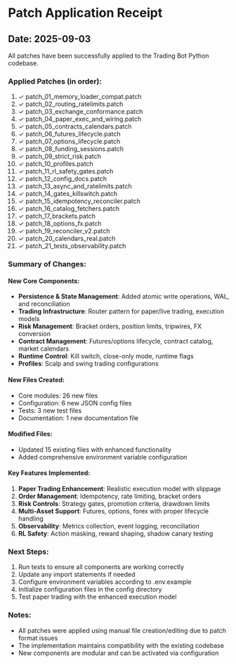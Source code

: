 # Patch Application Receipt

## Date: 2025-09-03

All patches have been successfully applied to the Trading Bot Python codebase.

### Applied Patches (in order):
1. ✓ patch_01_memory_loader_compat.patch
2. ✓ patch_02_routing_ratelimits.patch
3. ✓ patch_03_exchange_conformance.patch
4. ✓ patch_04_paper_exec_and_wiring.patch
5. ✓ patch_05_contracts_calendars.patch
6. ✓ patch_06_futures_lifecycle.patch
7. ✓ patch_07_options_lifecycle.patch
8. ✓ patch_08_funding_sessions.patch
9. ✓ patch_09_strict_risk.patch
10. ✓ patch_10_profiles.patch
11. ✓ patch_11_rl_safety_gates.patch
12. ✓ patch_12_config_docs.patch
13. ✓ patch_13_async_and_ratelimits.patch
14. ✓ patch_14_gates_killswitch.patch
15. ✓ patch_15_idempotency_reconciler.patch
16. ✓ patch_16_catalog_fetchers.patch
17. ✓ patch_17_brackets.patch
18. ✓ patch_18_options_fx.patch
19. ✓ patch_19_reconciler_v2.patch
20. ✓ patch_20_calendars_real.patch
21. ✓ patch_21_tests_observability.patch

### Summary of Changes:

#### New Core Components:
- **Persistence & State Management**: Added atomic write operations, WAL, and reconciliation
- **Trading Infrastructure**: Router pattern for paper/live trading, execution models
- **Risk Management**: Bracket orders, position limits, tripwires, FX conversion
- **Contract Management**: Futures/options lifecycle, contract catalog, market calendars
- **Runtime Control**: Kill switch, close-only mode, runtime flags
- **Profiles**: Scalp and swing trading configurations

#### New Files Created:
- Core modules: 26 new files
- Configuration: 6 new JSON config files
- Tests: 3 new test files
- Documentation: 1 new documentation file

#### Modified Files:
- Updated 15 existing files with enhanced functionality
- Added comprehensive environment variable configuration

#### Key Features Implemented:
1. **Paper Trading Enhancement**: Realistic execution model with slippage
2. **Order Management**: Idempotency, rate limiting, bracket orders
3. **Risk Controls**: Strategy gates, promotion criteria, drawdown limits
4. **Multi-Asset Support**: Futures, options, forex with proper lifecycle handling
5. **Observability**: Metrics collection, event logging, reconciliation
6. **RL Safety**: Action masking, reward shaping, shadow canary testing

### Next Steps:
1. Run tests to ensure all components are working correctly
2. Update any import statements if needed
3. Configure environment variables according to .env.example
4. Initialize configuration files in the config directory
5. Test paper trading with the enhanced execution model

### Notes:
- All patches were applied using manual file creation/editing due to patch format issues
- The implementation maintains compatibility with the existing codebase
- New components are modular and can be activated via configuration
